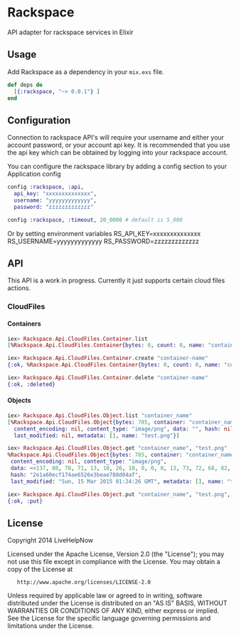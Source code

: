 # Rackspace
API adapter for rackspace services in Elixir

## Usage

Add Rackspace as a dependency in your `mix.exs` file.

```elixir
def deps do
  [{:rackspace, "~> 0.0.1"} ]
end
```

## Configuration
Connection to rackspace API's will require your username and either your account password, or your account api key. It is recommended that you use the api key which can be obtained by logging into your rackspace account.

You can configure the rackspace library by adding a config section to your Application config
```elixir
config :rackspace, :api,
  api_key: "xxxxxxxxxxxxxx",
  username: "yyyyyyyyyyyyy",
  password: "zzzzzzzzzzzzz"

config :rackspace, :timeout, 20_0000 # default is 5_000
```

Or by setting environment variables
RS_API_KEY=xxxxxxxxxxxxxx
RS_USERNAME=yyyyyyyyyyyyy
RS_PASSWORD=zzzzzzzzzzzzz

## API

This API is a work in progress. Currently it just supports certain cloud files actions.

### CloudFiles

#### Containers

```elixir
iex> Rackspace.Api.CloudFiles.Container.list
[%Rackspace.Api.CloudFiles.Container{bytes: 0, count: 0, name: "container_name"}]

iex> Rackspace.Api.CloudFiles.Container.create "container-name"
{:ok, %Rackspace.Api.CloudFiles.Container{bytes: 0, count: 0, name: "container_name"}}

iex> Rackspace.Api.CloudFiles.Container.delete "container-name"
{:ok, :deleted}
```

#### Objects

```elixir
iex> Rackspace.Api.CloudFiles.Object.list "container_name"
[%Rackspace.Api.CloudFiles.Object{bytes: 785, container: "container_name",
  content_encoding: nil, content_type: "image/png", data: "", hash: nil,
  last_modified: nil, metadata: [], name: "test.png"}]

iex> Rackspace.Api.CloudFiles.Object.get "container_name", "test.png"
%Rackspace.Api.CloudFiles.Object{bytes: 785, container: "container_name",
 content_encoding: nil, content_type: "image/png",
 data: <<137, 80, 78, 71, 13, 10, 26, 10, 0, 0, 0, 13, 73, 72, 68, 82, 0, 0, 0, 16, 0, 0, 0, 16, 8, 3, 0, 0, 0, 40, 45, 15, 83, 0, 0, 1, 44, 80, 76, 84, 69, 0, 0, 0, 68, ...>>,
 hash: "2e1a60ecf174ae6526e3beae780d04af",
 last_modified: "Sun, 15 Mar 2015 01:24:26 GMT", metadata: [], name: "test.png"}

iex> Rackspace.Api.CloudFiles.Object.put "container_name", "test.png", <<>>
{:ok, :put}
```

## License

   Copyright 2014 LiveHelpNow

   Licensed under the Apache License, Version 2.0 (the "License");
   you may not use this file except in compliance with the License.
   You may obtain a copy of the License at

       http://www.apache.org/licenses/LICENSE-2.0

   Unless required by applicable law or agreed to in writing, software
   distributed under the License is distributed on an "AS IS" BASIS,
   WITHOUT WARRANTIES OR CONDITIONS OF ANY KIND, either express or implied.
   See the License for the specific language governing permissions and
   limitations under the License.
